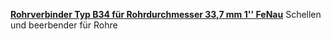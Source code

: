 [**Rohrverbinder Typ B34 für Rohrdurchmesser 33,7 mm 1'' FeNau**](http://www.fenau.eu/rohrverbinder/b34-fur-o-33-7-mm-1.html)
Schellen und beerbender für Rohre